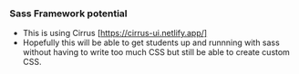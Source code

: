 ### Sass Framework potential

- This is using Cirrus [https://cirrus-ui.netlify.app/] 
- Hopefully this will be able to get students up and runnning with sass without having to write too much CSS but still be able to create custom CSS.
